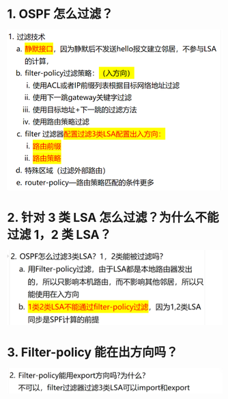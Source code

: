 # 1. OSPF 怎么过滤？

![alt text](images/面试题---OSPF过滤/image-1.png)

# 2. 针对 3 类 LSA 怎么过滤？为什么不能过滤 1，2 类 LSA？

![alt text](images/面试题---OSPF过滤/image.png)

# 3. Filter-policy 能在出方向吗？

![alt text](images/面试题---OSPF过滤/image-2.png)

